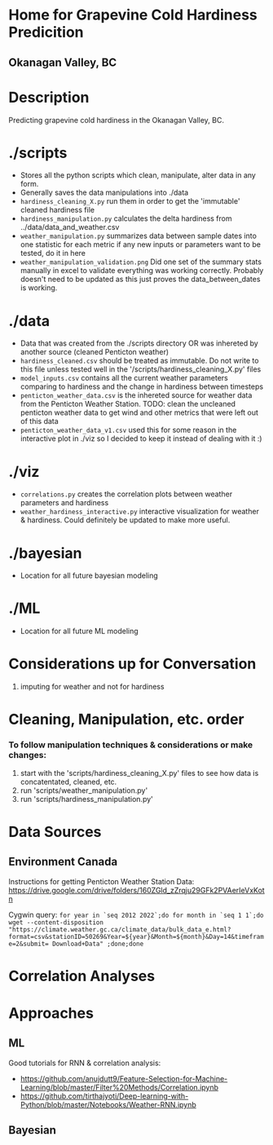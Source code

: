 # Home for Grapevine Cold Hardiness Predicition
## Okanagan Valley, BC

# Description
Predicting grapevine cold hardiness in the Okanagan Valley, BC.


# ./scripts
* Stores all the python scripts which clean, manipulate, alter data in any form.
* Generally saves the data manipulations into ./data
* ```hardiness_cleaning_X.py``` run them in order to get the 'immutable' cleaned hardiness file
* ```hardiness_manipulation.py``` calculates the delta hardiness from ../data/data_and_weather.csv
* ```weather_manipulation.py``` summarizes data between sample dates into one statistic for each metric if any new inputs or parameters want to be tested, do it in here
* ```weather_manipulation_validation.png``` Did one set of the summary stats manually in excel to validate everything was working correctly. Probably doesn't need to be updated as this just proves the data_between_dates is working.

# ./data
* Data that was created from the ./scripts directory OR was inhereted by another source (cleaned Penticton weather)
* ``` hardiness_cleaned.csv ``` should be treated as immutable. Do not write to this file unless tested well in the '/scripts/hardiness_cleaning_X.py' files
* ``` model_inputs.csv ``` contains all the current weather parameters comparing to hardiness and the change in hardiness between timesteps
* ``` penticton_weather_data.csv ``` is the inhereted source for weather data from the Penticton Weather Station. TODO: clean the uncleaned penticton weather data to get wind and other metrics that were left out of this data
* ``` penticton_weather_data_v1.csv ``` used this for some reason in the interactive plot in ./viz so I decided to keep it instead of dealing with it :)

# ./viz
* ``` correlations.py ``` creates the correlation plots between weather parameters and hardiness 
* ``` weather_hardiness_interactive.py ``` interactive visualization for weather & hardiness. Could definitely be updated to make more useful. 

# ./bayesian
* Location for all future bayesian modeling

# ./ML
* Location for all future ML modeling

# Considerations up for Conversation

1. imputing for weather and not for hardiness

# Cleaning, Manipulation, etc. order

### To follow manipulation techniques & considerations or make changes:
1. start with the 'scripts/hardiness_cleaning_X.py' files to see how data is concatentated, cleaned, etc.
2. run 'scripts/weather_manipulation.py'
3. run 'scripts/hardiness_manipulation.py'

# Data Sources
## Environment Canada
Instructions for getting Penticton Weather Station Data: https://drive.google.com/drive/folders/160ZGld_zZrqju29GFk2PVAerIeVxKotn

Cygwin query: ``` for year in `seq 2012 2022`;do for month in `seq 1 1`;do wget --content-disposition "https://climate.weather.gc.ca/climate_data/bulk_data_e.html?format=csv&stationID=50269&Year=${year}&Month=${month}&Day=14&timeframe=2&submit= Download+Data" ;done;done ```


# Correlation Analyses

# Approaches

## ML 

Good tutorials for RNN & correlation analysis:
* https://github.com/anujdutt9/Feature-Selection-for-Machine-Learning/blob/master/Filter%20Methods/Correlation.ipynb
* https://github.com/tirthajyoti/Deep-learning-with-Python/blob/master/Notebooks/Weather-RNN.ipynb

## Bayesian
